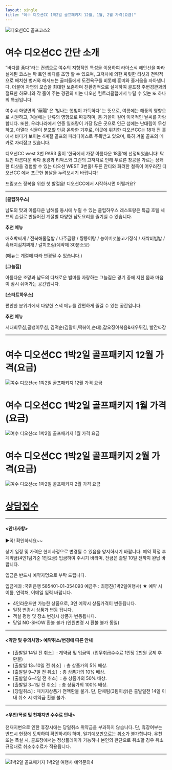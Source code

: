 ```yaml
---
layout: single
title: "여수 디오션CC 1박2일 골프패키지 12월, 1월, 2월 가격(요금)"
---
```


![디오션CC 골프코스2](https://user-images.githubusercontent.com/96457511/147190651-1ac40886-a5ee-4581-ad7c-c2183b324858.png)


# 여수 디오션CC 간단 소개

“바다를 품다”라는 컨셉으로 여수의 지형적인 특성을 이용하여 라아스식 해안선을 따라 설계된 코스는 탁 트인 바다를 조망 할 수 있으며, 고저차에 의한 짜릿한 티샷과 전략적으로 배치한 벙커와 해저드는 골퍼들에게 도전욕구를 비롯해 흥미와 즐거움을 자아냅니다. 더불어 자연의 모습을 최대한 보존하며 친환경적으로 설계하여 골프장 주변경관과의 절묘한 하모니와 각 홀이 주는 경관의 미는 디오션 컨트리클럽에서 누릴 수 있는 또 하나의 특권입니다.

여수시 화양면의 ‘華陽’ 은 ‘빛나는 햇빛이 가득하다’ 는 뜻으로, 여름에는 해풍의 영향으로 시원하고, 겨울에는 난류의 영향으로 따듯하며, 봄·가을이 길어 이국적인 날씨를 자랑합니다. 또한, 우리나라에서 연중 일조량이 가장 많은 곳으로 인근 섬에는 난대림이 무성하고, 아열대 식물이 분포할 만큼 온화한 기후로, 이곳에 위치한 디오션CC는 18개 전 홀에서 바다가 보이는 4계절 골프의 파라다이스로 주목받고 있으며, 특히 겨울 골프의 메카로 자리잡고 있습니다.

디오션CC west 3번 PAR3 홀이 ‘한국에서 가장 아름다운 18홀’에 선정되었습니다! 탁 트인 아름다운 바다 풍광과 티박스와 그린의 고저차로 인해 푸르른 창공을 가르는 상쾌한 티샷을 경험할 수 있는 디오션 WEST 3번홀! 푸른 잔디와 화려한 철죽이 어우러진 디오션CC 에서 포근한 봄날을 누려보시기 바랍니다!

드림코스 정복을 위한 첫 발걸음! 디오션CC에서 시작하시면 어떨까요?

---

<B>[클럽하우스]</B>

남도의 맛과 아름다운 남해를 동시에 누릴 수 있는 클럽하우스 레스토랑은 특급 호텔 셰프의 손길로 만들어진 계절별 다양한 남도요리를 즐기실 수 있습니다.

<B>추천 메뉴</B>

애호박찌개 / 전복해물덮밥 / 나주곰탕 / 짱뚱어탕 / 능이버섯불고기정식 / 새싹비빔밥 / 흑돼지김치찌개 / 갈치조림(예약제 30분소요)

(메뉴는 계절에 따라 변경될 수 있습니다.)

<B>[그늘집]</B>

아름다운 조망과 남도의 다채로운 별미를 자랑하는 그늘집은 경기 중에 지친 몸과 마음이 잠시 쉬어가는 공간입니다.

<B>[스타트하우스]</B>

편안한 분위기에서 다양한 스낵 메뉴를 간편하게 즐길 수 있는 공간입니다.

<B>추천 메뉴</B>

서대회무침,골뱅이무침, 김떡순(김말이,떡볶이,순대),갑오징어볶음&새우튀김, 빨간짜장

---


# 여수 디오션CC 1박2일 골프패키지 12월 가격(요금)
![여수 디오션cc 1박2일 골프패키지 12월 가격 요금](https://user-images.githubusercontent.com/96457511/147190591-7ccee96b-59ca-4804-b98f-ed064a1b01ef.PNG)


# 여수 디오션CC 1박2일 골프패키지 1월 가격(요금)
![여수 디오션cc 1박2일 골프패키지 1월 가격 요금](https://user-images.githubusercontent.com/96457511/147190598-1597f31f-4eab-4498-937c-06387f4bdadd.PNG)


# 여수 디오션CC 1박2일 골프패키지 2월 가격(요금)
![여수 디오션cc 1박2일 골프패키지 2월 가격 요금](https://user-images.githubusercontent.com/96457511/147190602-34930b3b-1795-464e-bb51-c42f73c935f1.PNG)


# [상담접수](http://www.1night2day.com/golf/detail.html?goods_no=46)

---

#### <안내사항>
▶꼭! 확인하세요~~

상기 일정 및 가격은 현지사정으로 변경될 수 있음을 양지하시기 바랍니다.
예약 확정 후 계약금(4인1팀기준 1인요금) 입금하여 주시기 바라며, 잔금은 출발 10일 전까지 완납 바랍니다.

입금은 반드시 예약자명으로 부탁 드립니다.

입금계좌 :국민은행 585401-01-354093 예금주 : 최영진(1박2일여행사)
★ 예약 시 이름, 연락처, 이메일 입력 바랍니다.

- 4인라운드만 가능한 상품으로, 3인 예약시 상품가격이 변동됩니다.
- 일정 변경시 상품가 변동 됩니다.
- 객실 평형 및 장소 변경시 상품가 변동됩니다.
- 당일 NO-SHOW 환불 불가 (인원변경 시 환불 불가 동일)

---

#### <약관 및 유의사항> 예약취소/변경에 따른 안내

- [출발일 14일 전 취소］: 계약금 및 입금액. (업무취급수수료 1인당 2만원 공제 후 환불)
- [출발일 13~10일 전 취소］: 총 상품가의 5% 배상.
- [출발일 9~7일 전 취소］: 총 상품가의 10% 배상.
- [출발일 6~4일 전 취소］: 총 상품가의 50% 배상.
- [출발일 3~1일 전 취소］: 총 상품가의 100% 배상.
- [당일취소] : 패키지상품가 전액환불 불가. 단, 단체팀(3팀이상)은 출발일전 14일 이내 취소 시 예약금 환불 불가.

---

#### <우천/폭설 및 천재지변 수수료 안내>

천재지변으로 인한 휴장시에는 당일취소 위약금을 부과하지 않습니다.
단, 휴장여부는 반드시 현장에 도착하여 확인하셔야 하며, 일기예보만으로는 취소가 불가합니다.
우천 또는 폭설 시, 골프장에서는 정상플레이가 가능하나 본인의 판단으로 취소할 경우 취소 규정대로 취소수수료가 적용됩니다.

---

![1박2일 골프패키지 1박2일 여행사 예약문의4](https://user-images.githubusercontent.com/96457511/147190689-e5a2e7d2-9c41-4fd3-917c-0316fe01b38a.png)

